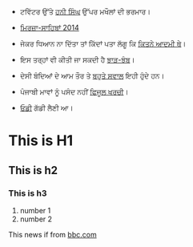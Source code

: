 - ਟਵਿੱਟਰ ਉੱਤੇ [ਹਨੀ ਸਿੰਘ](http://zeenews.india.com/entertainment/celebrity/honey-singh-jokes-trend-on-twitter-after-xpose-release_155167.html) ਉੱਪਰ ਮਖੌਲਾਂ ਦੀ ਭਰਮਾਰ।

- [ਮਿਰਜ਼ਾ-ਸਾਹਿਬਾਂ 2014](https://www.facebook.com/photo.php?v=482725715207062&fref=nf)

- ਜੇਕਰ ਧਿਆਨ ਨਾ ਦਿੱਤਾ ਤਾਂ ਕਿੱਦਾਂ ਪਤਾ ਲੱਗੂ ਕਿ [ਕਿਤਨੇ ਆਦਮੀ ਥੇ](https://www.facebook.com/photo.php?v=484546951691605&set=vb.322575304555438&type=2&theater)।

- ਇਸ ਤਰ੍ਹਾਂ ਵੀ ਕੀਤੀ ਜਾ ਸਕਦੀ ਹੈ [ਝਾੜ-ਝੰਬ](https://www.facebook.com/photo.php?v=484128955066738&set=vb.322575304555438&type=2&theater)।

- ਦੇਸੀ ਬੰਦਿਆਂ ਦੇ ਆਮ ਤੌਰ ਤੇ [ਬਹੁਤੇ ਸਵਾਲ](https://www.facebook.com/photo.php?v=483466711799629&set=vb.322575304555438&type=2&theater) ਇਹੀ ਹੁੰਦੇ ਹਨ।

- ਪੰਜਾਬੀ ਮਾਵਾਂ ਨੂੰ ਪਸੰਦ ਨਹੀਂ [ਫਿਜੂਲ ਖਰਚੀ](https://www.facebook.com/photo.php?v=483087378504229&set=vb.322575304555438&type=2&theater)।

- [ਓਡੀ](https://www.facebook.com/photo.php?v=264787830356913&set=vb.227239800778383&type=2&theater) ਗੱਡੀ ਲੈਣੀ ਆ।

# This is H1
## This is h2
### This is h3

1. number 1
2. number 2


This news if from [bbc.com](http://google.com)
